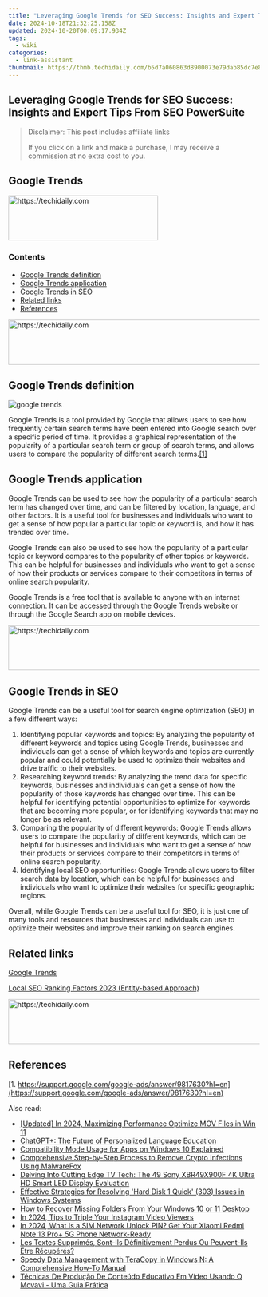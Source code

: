 ```yaml
---
title: "Leveraging Google Trends for SEO Success: Insights and Expert Tips From SEO PowerSuite"
date: 2024-10-18T21:32:25.158Z
updated: 2024-10-20T00:09:17.934Z
tags:
  - wiki
categories:
  - link-assistant
thumbnail: https://thmb.techidaily.com/b5d7a060863d8900073e79dab85dc7e851c9bee60e59b4a6159a2401dabd161b.jpg
---
```


## Leveraging Google Trends for SEO Success: Insights and Expert Tips From SEO PowerSuite

>  Disclaimer: This post includes affiliate links
>
>  If you click on a link and make a purchase, I may receive a commission at no extra cost to you.
>

## Google Trends

<!-- affiliate ads begin -->
<a href="https://aligracehair.sjv.io/c/5597632/1880956/19272" target="_top" id="1880956">
  <img src="//a.impactradius-go.com/display-ad/19272-1880956" border="0" alt="https://techidaily.com" width="300" height="90"/>
</a>
<img height="0" width="0" src="https://aligracehair.sjv.io/i/5597632/1880956/19272" style="position:absolute;visibility:hidden;" border="0" />
<!-- affiliate ads end -->

### Contents

* [Google Trends definition](https://tools.techidaily.com/link-assistant/products/)
* [Google Trends application](https://tools.techidaily.com/link-assistant/products/)
* [Google Trends in SEO](https://tools.techidaily.com/link-assistant/products/)
* [Related links](https://tools.techidaily.com/link-assistant/products/)
* [References](https://tools.techidaily.com/link-assistant/products/)

<!-- affiliate ads begin -->
<a href="https://appsumo.8odi.net/c/5597632/2068417/7443" target="_top" id="2068417">
  <img src="//a.impactradius-go.com/display-ad/7443-2068417" border="0" alt="https://techidaily.com" width="728" height="90"/>
</a>
<img height="0" width="0" src="https://appsumo.8odi.net/i/5597632/2068417/7443" style="position:absolute;visibility:hidden;" border="0" />
<!-- affiliate ads end -->

## Google Trends definition

![google trends](https://cdn1.link-assistant.com/thumbs/w1278-c1/upload/seowiki/posts/57/gt.png)

Google Trends is a tool provided by Google that allows users to see how frequently certain search terms have been entered into Google search over a specific period of time. It provides a graphical representation of the popularity of a particular search term or group of search terms, and allows users to compare the popularity of different search terms.[\[1\]](https://tools.techidaily.com/link-assistant/products/)

## Google Trends application

Google Trends can be used to see how the popularity of a particular search term has changed over time, and can be filtered by location, language, and other factors. It is a useful tool for businesses and individuals who want to get a sense of how popular a particular topic or keyword is, and how it has trended over time.

Google Trends can also be used to see how the popularity of a particular topic or keyword compares to the popularity of other topics or keywords. This can be helpful for businesses and individuals who want to get a sense of how their products or services compare to their competitors in terms of online search popularity.

Google Trends is a free tool that is available to anyone with an internet connection. It can be accessed through the Google Trends website or through the Google Search app on mobile devices.

<!-- affiliate ads begin -->
<a href="https://aligracehair.sjv.io/c/5597632/2036472/19272" target="_top" id="2036472">
  <img src="//a.impactradius-go.com/display-ad/19272-2036472" border="0" alt="https://techidaily.com" width="728" height="90"/>
</a>
<img height="0" width="0" src="https://aligracehair.sjv.io/i/5597632/2036472/19272" style="position:absolute;visibility:hidden;" border="0" />
<!-- affiliate ads end -->

## Google Trends in SEO

Google Trends can be a useful tool for search engine optimization (SEO) in a few different ways:

1. Identifying popular keywords and topics: By analyzing the popularity of different keywords and topics using Google Trends, businesses and individuals can get a sense of which keywords and topics are currently popular and could potentially be used to optimize their websites and drive traffic to their websites.
2. Researching keyword trends: By analyzing the trend data for specific keywords, businesses and individuals can get a sense of how the popularity of those keywords has changed over time. This can be helpful for identifying potential opportunities to optimize for keywords that are becoming more popular, or for identifying keywords that may no longer be as relevant.
3. Comparing the popularity of different keywords: Google Trends allows users to compare the popularity of different keywords, which can be helpful for businesses and individuals who want to get a sense of how their products or services compare to their competitors in terms of online search popularity.
4. Identifying local SEO opportunities: Google Trends allows users to filter search data by location, which can be helpful for businesses and individuals who want to optimize their websites for specific geographic regions.

Overall, while Google Trends can be a useful tool for SEO, it is just one of many tools and resources that businesses and individuals can use to optimize their websites and improve their ranking on search engines.

## Related links

[Google Trends](https://trends.google.com/trends/) 

[Local SEO Ranking Factors 2023 (Entity-based Approach)](https://tools.techidaily.com/link-assistant/products/)

<!-- affiliate ads begin -->
<a href="https://laganoo.pxf.io/c/5597632/1657400/16446" target="_top" id="1657400">
  <img src="//a.impactradius-go.com/display-ad/16446-1657400" border="0" alt="https://techidaily.com" width="728" height="90"/>
</a>
<img height="0" width="0" src="https://laganoo.pxf.io/i/5597632/1657400/16446" style="position:absolute;visibility:hidden;" border="0" />
<!-- affiliate ads end -->

## References

[1. https://support.google.com/google-ads/answer/9817630?hl=en](https://support.google.com/google-ads/answer/9817630?hl=en)

<ins class="adsbygoogle"
     style="display:block"
     data-ad-format="autorelaxed"
     data-ad-client="ca-pub-7571918770474297"
     data-ad-slot="1223367746"></ins>

<ins class="adsbygoogle"
     style="display:block"
     data-ad-client="ca-pub-7571918770474297"
     data-ad-slot="8358498916"
     data-ad-format="auto"
     data-full-width-responsive="true"></ins>

<span class="atpl-alsoreadstyle">Also read:</span>
<div><ul>
<li><a href="https://video-capture.techidaily.com/updated-in-2024-maximizing-performance-optimize-mov-files-in-win-11/"><u>[Updated] In 2024, Maximizing Performance Optimize MOV Files in Win 11</u></a></li>
<li><a href="https://tech-hub.techidaily.com/chatgptplus-the-future-of-personalized-language-education/"><u>ChatGPT+: The Future of Personalized Language Education</u></a></li>
<li><a href="https://techtrends.techidaily.com/compatibility-mode-usage-for-apps-on-windows-10-explained/"><u>Compatibility Mode Usage for Apps on Windows 10 Explained</u></a></li>
<li><a href="https://win-extraordinary.techidaily.com/comprehensive-step-by-step-process-to-remove-crypto-infections-using-malwarefox/"><u>Comprehensive Step-by-Step Process to Remove Crypto Infections Using MalwareFox</u></a></li>
<li><a href="https://fox-links.techidaily.com/delving-into-cutting-edge-tv-tech-the-49-sony-xbr49x900f-4k-ultra-hd-smart-led-display-evaluation/"><u>Delving Into Cutting Edge TV Tech: The 49 Sony XBR49X900F 4K Ultra HD Smart LED Display Evaluation</u></a></li>
<li><a href="https://win-extraordinary.techidaily.com/effective-strategies-for-resolving-hard-disk-1-quick-303-issues-in-windows-systems/"><u>Effective Strategies for Resolving 'Hard Disk 1 Quick' (303) Issues in Windows Systems</u></a></li>
<li><a href="https://win-extraordinary.techidaily.com/how-to-recover-missing-folders-from-your-windows-10-or-11-desktop/"><u>How to Recover Missing Folders From Your Windows 10 or 11 Desktop</u></a></li>
<li><a href="https://instagram-videos.techidaily.com/in-2024-tips-to-triple-your-instagram-video-viewers/"><u>In 2024, Tips to Triple Your Instagram Video Viewers</u></a></li>
<li><a href="https://sim-unlock.techidaily.com/in-2024-what-is-a-sim-network-unlock-pin-get-your-xiaomi-redmi-note-13-proplus-5g-phone-network-ready-by-drfone-android/"><u>In 2024, What Is a SIM Network Unlock PIN? Get Your Xiaomi Redmi Note 13 Pro+ 5G Phone Network-Ready</u></a></li>
<li><a href="https://win-extraordinary.techidaily.com/les-textes-supprimes-sont-ils-definitivement-perdus-ou-peuvent-ils-etre-recuperes/"><u>Les Textes Supprimés, Sont-Ils Définitivement Perdus Ou Peuvent-Ils Être Récupérés?</u></a></li>
<li><a href="https://win-extraordinary.techidaily.com/speedy-data-management-with-teracopy-in-windows-n-a-comprehensive-how-to-manual/"><u>Speedy Data Management with TeraCopy in Windows N: A Comprehensive How-To Manual</u></a></li>
<li><a href="https://win-howtos.techidaily.com/tecnicas-de-producao-de-conteudo-educativo-em-video-usando-o-movavi-uma-guia-pratica/"><u>Técnicas De Produção De Conteúdo Educativo Em Vídeo Usando O Movavi - Uma Guia Prática</u></a></li>
</ul></div>

